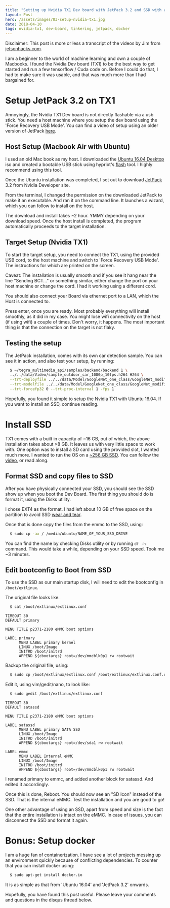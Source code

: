 ```yaml
---
title: "Setting up Nvidia TX1 Dev board with JetPack 3.2 and SSD with a bonus"
layout: Post
hero: /assets/images/03-setup-nvidia-tx1.jpg
date: 2018-04-10
tags: nvidia-tx1, dev-board, tinkering, jetpack, docker
---
```


Disclaimer: This post is more or less a transcript of the videos by Jim from [jetsonhacks.com][JetsonHacksSite].

I am a beginner to the world of machine learning and own a couple of Macbooks. I found the Nvidia Dev board (TX1) to be the best way to get started and run a few tensorflow / Cuda code on. Before I could do that, I had to make sure it was usable, and that was much more than I had bargained for.

# Setup JetPack 3.2 on TX1

Annoyingly, the Nvidia TX1 Dev board is not directly flashable via a usb stick. You need a host machine where you setup the dev board using the 'Force Recovery USB Mode'. You can find a video of setup using an older version of JetPack [here][JetPack-3.0Video].

## Host Setup (Macbook Air with Ubuntu)
I used an old Mac book as my host. I downloaded the [Ubuntu 16.04 Desktop][UbuntuISO] iso and created a bootable USB stick using hypriot's [flash][flashTool] tool. I highly recommend using this tool.

Once the Ubuntu installation was completed, I set out to download [JetPack][JetPackDownload] 3.2 from Nvidia Developer site.

From the terminal, I changed the permission on the downloaded JetPack to make it an executable. And ran it on the command line. It launches a wizard, which you can follow to install on the host.

The download and install takes ~2 hour. YMMY depending on your download speed. Once the host install is completed, the program automatically proceeds to the target installation.

## Target Setup (Nvidia TX1)
To start the target setup, you need to connect the TX1, using the provided USB cord, to the host machine and switch to 'Force Recovery USB Mode'. The instructions for which are printed on the screen.

Caveat: The installation is usually smooth and if you see it hang near the line "Sending BCT..." or something similar, either change the port on your host machine or change the cord. I had it working using a different cord.

You should also connect your Board via ethernet port to a LAN, which the Host is connected to.

Press enter, once you are ready. Most probably everything will install smoothly, as it did in my case. You might lose wifi connectivity on the host (if using wifi) a couple of times. Don't worry, it happens. The most important thing is that the connection on the target is not flaky.

## Testing the setup

The JetPack installation, comes with its own car detection sample. You can see it in action, and also test your setup, by running:

```bash
  $ ~/tegra_multimedia_api/samples/backend/backend 1 \
  ../../data/Video/sample_outdoor_car_1080p_10fps.h264 H264 \
  --trt-deployfile ../../data/Model/GoogleNet_one_class/GoogleNet_modified_oneClass_halfHD.prototxt \
  --trt-modelfile ../../data/Model/GoogleNet_one_class/GoogleNet_modified_oneClass_halfHD.caffemodel \
  --trt-forcefp32 0 --trt-proc-interval 1 -fps 1
```

Hopefully, you found it simple to setup the Nvidia TX1 with Ubuntu 16.04. If you want to install an SSD, continue reading.

# Install SSD

TX1 comes with a built in capacity of ~16 GB, out of which, the above installation takes about >8 GB. It leaves us with very little space to work with. One option was to install a SD card using the provided slot, I wanted much more. I wanted to run the OS on a [~256 GB SSD][WDSSD-Amazon.com]. You can follow the [video][SSDSetupVideo], or read along.

## Format SSD and copy files to SSD

After you have physically connected your SSD, you should see the SSD show up when you boot the Dev Board. The first thing you should do is format it, using the Disks utility.

I chose EXT4 as the format. I had left about 10 GB of free space on the partition to avoid SSD [wear and tear][SSDFreeSpace].

Once that is done copy the files from the emmc to the SSD, using:

```bash
  $ sudo cp -ax / /media/ubuntu/NAME_OF_YOUR_SSD_DRIVE
```

You can find the name by checking Disks utility or by running `df -h` command. This would take a while, depending on your SSD speed. Took me ~3 minutes.

## Edit bootconfig to Boot from SSD

To use the SSD as our main startup disk, I will need to edit the bootconfig in `/boot/extlinux`.

The original file looks like:

```bash
  $ cat /boot/extlinux/extlinux.conf
```
```snippet
TIMEOUT 30
DEFAULT primary

MENU TITLE p2371-2180 eMMC boot options

LABEL primary
      MENU LABEL primary kernel
      LINUX /boot/Image
      INITRD /boot/initrd
      APPEND ${cbootargs} root=/dev/mmcblk0p1 rw rootwait
```

Backup the original file, using:

```bash
  $ sudo cp /boot/extlinux/extlinux.conf /boot/extlinux/extlinux.conf.original
```

Edit it, using vim/gedit/nano, to look like:

```bash
  $ sudo gedit /boot/extlinux/extlinux.conf
```
```snippet
TIMEOUT 30
DEFAULT satassd

MENU TITLE p2371-2180 eMMC boot options

LABEL satassd
      MENU LABEL primary SATA SSD
      LINUX /boot/Image
      INITRD /boot/initrd
      APPEND ${cbootargs} root=/dev/sda1 rw rootwait

LABEL emmc
      MENU LABEL Internal eMMC
      LINUX /boot/Image
      INITRD /boot/initrd
      APPEND ${cbootargs} root=/dev/mmcblk0p1 rw rootwait
```

I renamed primary to emmc, and added another block for satassd. And edited it accordingly.

Once this is done, Reboot. You should now see an "SD Icon" instead of the SSD. That is the internal eMMC. Test the installation and you are good to go!

One other advantage of using an SSD, apart from speed and size is the fact that the entire installation is intact on the eMMC. In case of issues, you can disconnect the SSD and format it again.

# Bonus: Setup docker

I am a huge fan of containerization. I have see a lot of projects messing up an environment quickly because of conflicting dependencies. To counter that you can install docker using:

```bash
  $ sudo apt-get install docker.io
```

It is as simple as that from 'Ubuntu 16.04' and 'JetPack 3.2' onwards.

Hopefully, you have found this post useful. Please leave your comments and questions in the disqus thread below.

[JetsonHacksSite]: http://www.jetsonhacks.com/
[JetPack-3.0Video]: https://www.youtube.com/watch?v=D7lkth34rgM
[UbuntuISO]: https://www.ubuntu.com/download/desktop/thank-you?version=16.04.4&architecture=amd64
[flashTool]: https://github.com/hypriot/flash
[JetPackDownload]: https://developer.nvidia.com/embedded/jetpack
[WDSSD-Amazon.com]: https://www.amazon.com/gp/product/B01LXDQX35/ref=oh_aui_detailpage_o00_s00
[SSDSetupVideo]: https://www.youtube.com/watch?v=6nzWt42mzqk
[SSDFreeSpace]: https://superuser.com/questions/1256074/how-much-space-to-leave-free-on-hdd-or-ssd
